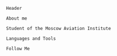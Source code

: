     Header

    About me

    Student of the Moscow Aviation Institute

    Languages and Tools

    Follow Me